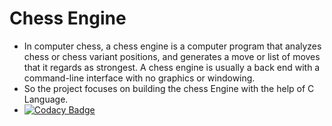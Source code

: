 # Chess Engine

* In computer chess, a chess engine is a computer program that analyzes chess or chess variant positions, and generates a move or list of moves that it regards as strongest. A chess engine is usually a back end with a command-line interface with no graphics or windowing.
* So the project focuses on building the chess Engine with the help of C Language.
* [![Codacy Badge](https://app.codacy.com/project/badge/Grade/8a3ac388f05342c88c2e8bde4a2931fe)](https://www.codacy.com/gh/nuPURohit/LTTS_MiniProject_StepIn/dashboard?utm_source=github.com&amp;utm_medium=referral&amp;utm_content=nuPURohit/LTTS_MiniProject_StepIn&amp;utm_campaign=Badge_Grade)
